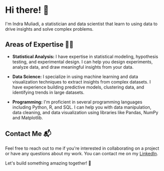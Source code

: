 # Hi there! 👋

I'm Indra Muliadi, a statistician and data scientist that learn to using data to drive insights and solve complex problems. 

## Areas of Expertise 🧑‍🔬

- **Statistical Analysis:** I have expertise in statistical modeling, hypothesis testing, and experimental design. I can help you design experiments, analyze data, and draw meaningful insights from your data.

- **Data Science:** I specialize in using machine learning and data visualization techniques to extract insights from complex datasets. I have experience building predictive models, clustering data, and identifying trends in large datasets.

- **Programming:** I'm proficient in several programming languages including Python, R, and SQL. I can help you with data manipulation, data cleaning, and data visualization using libraries like Pandas, NumPy and Matplotlib.

## Contact Me 📬

Feel free to reach out to me if you're interested in collaborating on a project or have any questions about my work. You can contact me on my [LinkedIn](https://www.linkedin.com/in/indra-muliadi).

Let's build something amazing together! 🚀



<!--
**Indra-muliadi/Indra-muliadi** is a ✨ _special_ ✨ repository because its `README.md` (this file) appears on your GitHub profile.

Here are some ideas to get you started:

- 🔭 I’m currently working on ...
- 🌱 I’m currently learning ...
- 👯 I’m looking to collaborate on ...
- 🤔 I’m looking for help with ...
- 💬 Ask me about ...
- 📫 How to reach me: ...
- 😄 Pronouns: ...
- ⚡ Fun fact: ...
-->
